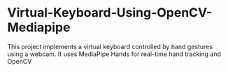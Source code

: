 # Virtual-Keyboard-Using-OpenCV-Mediapipe
This project implements a virtual keyboard controlled by hand gestures using a webcam. It uses MediaPipe Hands for real-time hand tracking and OpenCV
